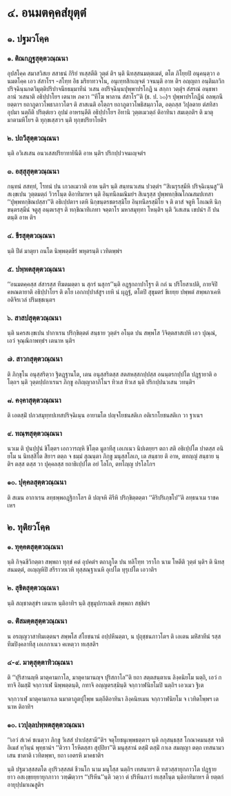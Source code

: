<h1>๔. อนมตคฺคสํยุตฺตํ</h1>
<h2>๑. ปฐมวโคฺค</h2>
<h3>๑. ติณกฎฺฐสุตฺตวณฺณนา</h3>
<p> อุปสโคฺค   สมาสวิสเย สสาธนํ กิริยํ ทเสฺสตีติ วุตฺตํ ติฯ นฺติ นิทสฺสนมตฺตเมตํ, ตโต ภิโยฺยปิ อนุคนฺตฺวา อนมตโคฺค เอว สํสาโรฯ -สโทฺท อิธ มริยาทวจโน, อนุเทฺทสิกเญฺจตํ วจนนฺติ อาห ติฯ อญฺญถา อนฺติมภวิกปริจฺฉินฺนกตวิมุตฺติปริปาจนียธมฺมาทีนํ วเสน อปริจฺฉินฺนปุพฺพาปรโกฎิ น สกฺกา วตฺตุํฯ สํสรณํ  อนฺธพาลานํ วเสนาติ อธิปฺปาโยฯ เตนาห ภควา ‘‘ทีโฆ พาลาน สํสาโร’’ติ (ธ. ป. ๖๐)ฯ  ปุพฺพาปรโกฎีนํ อลพฺภนียตฺตาฯ  ยถาภูตาวโพธาภาวโตฯ ติ สาสเนติ อโตฺถฯ  ยถาภูตาวโพธิสมฺภวโต, อตฺถสฺส วิปุลตาย ตํสทิสา อุปมา นตฺถีติ ปริตฺตํเยว อุปมํ อาหรนฺตีติ อธิปฺปาโยฯ อิทานิ วุตฺตเมวตฺถํ ติอาทินา สมเตฺถติฯ ติ มาตุ มาตามหิโยฯ ติ ทุกฺขเสฺสวฯ นฺติ ทุกฺขปริยาโยติฯ</p>

</p>


<h3>๒. ปถวีสุตฺตวณฺณนา</h3>
<p> นฺติ อวิเสเสน อนวเสสปริยาทายินีติ อาห นฺติฯ ปริกปฺปวจนเญฺจตํฯ</p>

</p>


<h3>๓. อสฺสุสุตฺตวณฺณนา</h3>
<p> กนฺทนํ   สสทฺทํ, โรทนํ ปน เกวลเมวาติ อาห นฺติฯ นฺติ สนฺทนวเสน ปวตฺตํฯ ‘‘สิเนรุรสฺมีหิ ปริจฺฉิเนฺนสู’’ติ สเงฺขเปน วุตฺตมตฺถํ วิวรโนฺต ติอาทิมาหฯ นฺติ อินฺทนีลมณิมยํฯ สิเนรุสฺส ปุพฺพทกฺขิณโกณสมปเทสา ‘‘ปุพฺพทกฺขิณปสฺสา’’ติ อธิเปฺปตาฯ เตหิ นิกฺขนฺตรชตรสฺมิโย อินฺทนีลรสฺมิโย จ ติ ตาสํ จตูหิ โกเณหิ นิกฺขนฺตรสฺมีนํ จตูสุ อนฺตเรสุฯ ติ ทกฺขิณาทิเภทา จตฺตาโร มหาสมุทฺทา โหนฺติฯ นฺติ วิเสเสน เขปนํฯ กิํ ปน ตนฺติ อาห ติฯ</p>

</p>


<h3>๔. ขีรสุตฺตวณฺณนา</h3>
<p> นฺติ ปีตํ มาตุยา ถนโต นิพฺพตฺตขีรํ พหุตรนฺติ เวทิตพฺพํฯ</p>

</p>


<h3>๕. ปพฺพตสุตฺตวณฺณนา</h3>
<p> ‘‘อนมตคฺคสฺส สํสารสฺส ทีฆตมตฺตา น สุกรํ นสุกร’’นฺติ อฎฺฐกถาปาโฐฯ ติ กถํ น ปริโยสาเปติ, กายจิปิ คหณตายาติ อธิปฺปาโยฯ ติ ตโย เอกกปฺปาสํสูฯ เยหิ นํ ผุฎฺฐํ, ตโตปิ สุขุมตรํ  ขีเยยฺย ปพฺพตํ สพฺพภาเคหิ อติจิรเวลํ ปริมชฺชเนฺตฯ</p>

</p>


<h3>๖. สาสปสุตฺตวณฺณนา</h3>
<p> นฺติ  นครสเงฺขเปน ปากาเรน ปริกฺขิตฺตตํ สนฺธาย วุตฺตํฯ อโนฺต ปน สพฺพโส วิจิตฺตสาสเปหิ เอว ปุณฺณํ, เอวํ จุณฺณิกาพทฺธํฯ เตนาห นฺติฯ</p>

</p>


<h3>๗. สาวกสุตฺตวณฺณนา</h3>
<p>   ติ ภิกฺขุโน อนุสฺสริตฺวา ฐิตฎฺฐานโต, เตน อนุสฺสริตสฺส สตสหสฺสกปฺปสฺส อนนฺตรกปฺปโต ปฎฺฐายาติ อโตฺถฯ นฺติ วุตฺตปฺปกาเรนฯ  ภิกฺขู อภิญฺญาลาภิโนฯ  ทิวเส ทิวเส นฺติ ปริกปฺปนวเสน วทนฺติฯ</p>

</p>


<h3>๘. คงฺคาสุตฺตวณฺณนา</h3>
<p> ติ เอตสฺมิํ ปภวสมุทฺทปเทสปริจฺฉิเนฺน อายามโต ปญฺจโยชนสติเก อติเรกโยชนสติเก วา ฐาเนฯ</p>

</p>


<h3>๙. ทณฺฑสุตฺตวณฺณนา</h3>
<p> นวเม ติ ปุนปฺปุนํ ขิโตฺตฯ เอกวารญฺหิ ขิโตฺต มูลาทีสุ เอเกเนว นิปเตยฺยฯ ตถา สติ อธิเปฺปโต ปาตสฺส อนิยโม น นิทสฺสิโต สิยาฯ ตตฺถ จ ธมฺมํ สุณนฺตา ภิกฺขู มนุสฺสโลเก, เต สนฺธาย ติ อาห, ตทญฺญํ สนฺธาย นฺติฯ ตสฺส ตสฺส วา ปุคฺคลสฺส ยถาธิเปฺปโต อยํ โลโก, ตทโญฺญ ปรโลโกฯ</p>

</p>


<h3>๑๐. ปุคฺคลสุตฺตวณฺณนา</h3>
<p> ติ  สเมน อากาเรน ลทฺธพฺพอฎฺฐิกาโลฯ ติ ปญฺจหิ คิรีหิ ปริกฺขิตฺตตฺตา ‘‘คิริปริเกฺขโป’’ติ ลทฺธนาเม ราชคเหฯ</p>

</p>

</p>


<h2>๒. ทุติยวโคฺค</h2>
<h3>๑. ทุคฺคตสุตฺตวณฺณนา</h3>
<p> นฺติ  กิจฺฉชีวิกตฺตา สพฺพถา ทุกฺขํ คตํ อุปคตํฯ ตถาภูโต ปน ทลิโทฺท วราโก นาม โหตีติ วุตฺตํ นฺติฯ ติ นิทสฺสนมตฺตํ, อเญฺญหิปิ สรีราวยเวหิ ทุสฺสณฺฐาเนหิ อุเปโต ทุรุเปโต เอวาติฯ</p>

</p>


<h3>๒. สุขิตสุตฺตวณฺณนา</h3>
<p> นฺติ สญฺชาตสุขํฯ เตนาห นฺติอาทิฯ นฺติ สุขุมุปกรเณหิ สพฺพถา สชฺชิตํฯ</p>

</p>


<h3>๓. ติํสมตฺตสุตฺตวณฺณนา</h3>
<p>  น อรญฺญวาสาทิมเตฺตนฯ  สพฺพโส สํโยชนานํ อปฺปหีนตฺตา, น ปุถุชฺชนภาวโตฯ ติ เอเตน มหิํสาทีนํ รสฺสทีฆปิงฺคลาทีสุ เอเกกาเนว คเหตฺวา ทเสฺสติฯ</p>

</p>


<h3>๔-๙. มาตุสุตฺตาทิวณฺณนา</h3>
<p>   ติ ‘‘ปุริสานญฺหิ มาตุคามกาโล, มาตุคามานญฺจ ปุริสกาโล’’ติ ยถา สตฺตสนฺตาเน ลิงฺคนิยโม นตฺถิ, เอวํ กทาจิ อิมสฺมิํ จกฺกวาเฬ นิพฺพตฺตนฺติ, กทาจิ อญฺญตรสฺมินฺติ จกฺกวาฬนิยโมปิ นตฺถิฯ เอวเมว ฐิเต</p>


<p>จกฺกวาเฬ  มาตุคามกาเล นมาตาภูตปุโพฺพ นตฺถีติอาทินา ลิงฺคนิยเมน จกฺกวาฬนิยโม จ เวทิตโพฺพฯ เตนาห ติอาทิฯ</p>

</p>


<h3>๑๐. เวปุลฺลปพฺพตสุตฺตวณฺณนา</h3>
<p>  ‘‘เอวํ สํเวคํ ชเนตฺวา ภิกฺขู วิเสสํ ปาเปสฺสามี’’ติฯ  จตุโยชนุเพฺพธตฺตาฯ นฺติ กกุสนฺธสฺส โกณาคมนสฺส จาติ อิเมสํ ทฺวินฺนํ พุทฺธานํฯ ‘‘ติวรา โรหิตสฺสา สุปฺปิยา’’ติ มนุสฺสานํ ตสฺมิํ ตสฺมิํ กาเล สมญฺญา ตตฺถ เทสนามวเสน ชาตาติ เวทิตพฺพา, ยถา เอตรหิ มาคธาติฯ</p>


<p>นฺติ ปฐมวสฺสสตโต อุปริวสฺสสตํ ชีวนโก นาม มนุโสฺส นตฺถิฯ  เทสนายฯ ติ ทสวสฺสายุกภาวโต ปฎฺฐาย ยาว อสเงฺขฺยยฺยายุกภาวา วฑฺฒิตฺวาฯ ‘‘ปริหีน’’นฺติ วตฺวา ตํ ปริหีนภาวํ ทเสฺสโนฺต นฺติอาทิมาหฯ ติ ยตฺตกํ อายุปฺปมาเณสูติฯ</p>

</p>

</p>

</p>

</p>





